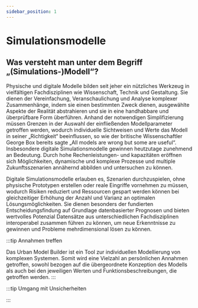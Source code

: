 ```yaml
---
sidebar_position: 1
---
```


# Simulationsmodelle


## Was versteht man unter dem Begriff „(Simulations-)Modell“?

Physische und digitale Modelle bilden seit jeher ein nützliches Werkzeug in vielfältigen Fachdisziplinen wie Wissenschaft, Technik und Gestaltung. Sie dienen der Vereinfachung, Veranschaulichung und Analyse komplexer Zusammenhänge, indem sie einen bestimmten Zweck dienen, ausgewählte Aspekte der Realität abstrahieren und sie in eine handhabbare und überprüfbare Form überführen. Anhand der notwendigen Simplifizierung müssen Grenzen in der Auswahl der einfließenden Modellparameter getroffen werden, wodurch individuelle Sichtweisen und Werte das Modell in seiner „Richtigkeit“ beeinflussen, so wie der britische Wissenschaftler George Box bereits sagte „All models are wrong but some are useful“. Insbesondere digitale Simulationsmodelle gewinnen heutzutage zunehmend an Bedeutung. Durch hohe Rechenleistungen- und kapazitäten eröffnen sich Möglichkeiten, dynamische und komplexe Prozesse und multiple Zukunftsszenarien annähernd abbilden und untersuchen zu können. 

Digitale Simulationsmodelle erlauben es, Szenarien durchzuspielen, ohne physische Prototypen erstellen oder reale Eingriffe vornehmen zu müssen, wodurch Risiken reduziert und Ressourcen gespart werden können bei gleichzeitiger Erhöhung der Anzahl und Varianz an optimalen Lösungsmöglichkeiten. Sie dienen besonders der fundierten Entscheidungsfindung auf Grundlage datenbasierter Prognosen und bieten wertvolles Potenzial Datensätze aus unterschiedlichen Fachdisziplinen interoperabel zusammen führen zu können, um neue Erkenntnisse zu gewinnen und Probleme mehrdimensional lösen zu können.



:::tip Annahmen treffen

Das Urban Model Builder ist ein Tool zur individuellen Modellierung von komplexen Systemen. Somit wird eine Vielzahl an persönlichen Annahmen getroffen, sowohl bezogen auf die übergeordnete Konzeption des Modells als auch bei den jeweiligen Werten und Funktionsbeschreibungen, die getroffen werden.
:::

:::tip Umgang mit Unsicherheiten


:::